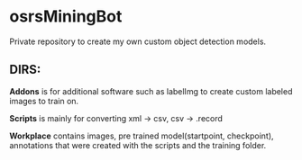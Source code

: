 # osrsMiningBot

Private repository to create my own custom object detection models.

## DIRS:

**Addons** is for additional software such as labelImg to create custom labeled images to train on.

**Scripts** is mainly for converting xml -> csv, csv -> .record

**Workplace** contains images, pre trained model(startpoint, checkpoint), annotations that were created with the scripts and the training folder.
